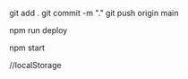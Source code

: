 
git add .
git commit -m "."
git push origin main
<!-- npm run build -->
npm run deploy

npm start

//localStorage


